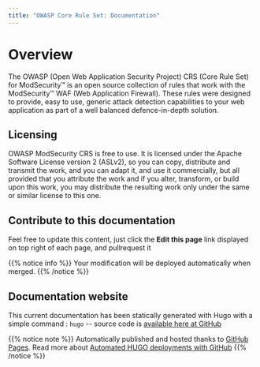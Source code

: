 ```yaml
---
title: "OWASP Core Rule Set: Documentation"
---
```


# Overview

The OWASP (Open Web Application Security Project) CRS (Core Rule Set)
for ModSecurity™ is an open source collection of rules that work with
the ModSecurity™ WAF (Web Application Firewall). These rules were
designed to provide, easy to use, generic attack detection capabilities
to your web application as part of a well balanced defence-in-depth
solution.

## Licensing

OWASP ModSecurity CRS is free to use. It is licensed under the Apache
Software License version 2 (ASLv2), so you can copy, distribute and
transmit the work, and you can adapt it, and use it commercially, but
all provided that you attribute the work and if you alter, transform, or
build upon this work, you may distribute the resulting work only under
the same or similar license to this one.

## Contribute to this documentation

Feel free to update this content, just click the **Edit this page** link displayed on top right of each page, and pullrequest it

{{% notice info %}}
Your modification will be deployed automatically when merged.
{{% /notice %}}


## Documentation website
This current documentation has been statically generated with Hugo with a simple command : `hugo` -- source code is [available here at GitHub](https://github.com/matcornic/hugo-theme-learn)

{{% notice note %}}
Automatically published and hosted thanks to [GitHub Pages](https://pages.github.com/). Read more about [Automated HUGO deployments with GitHub](https://)
{{% /notice %}}
